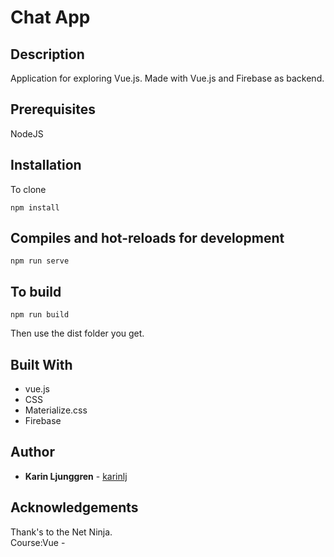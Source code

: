 # Chat App

## Description

Application for exploring Vue.js. Made with Vue.js and Firebase as backend.

## Prerequisites

NodeJS

## Installation

To clone

```
npm install
```

## Compiles and hot-reloads for development

```
npm run serve
```

## To build

```
npm run build
```

Then use the dist folder you get.

## Built With

- vue.js
- CSS
- Materialize.css
- Firebase

## Author

- **Karin Ljunggren** - [karinlj](https://github.com/karinlj)

## Acknowledgements

Thank's to the Net Ninja.  
Course:Vue -
